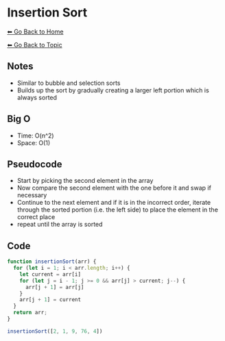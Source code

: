 # Insertion Sort
[⬅ Go Back to Home](../README.md)

[⬅ Go Back to Topic](/sort.md)

## Notes
- Similar to bubble and selection sorts
- Builds up the sort by gradually creating a larger left portion which is always sorted

## Big O
- Time: O(n^2)
- Space: O(1)

## Pseudocode
- Start by picking the second element in the array
- Now compare the second element with the one before it and swap if necessary
- Continue to the next element and if it is in the incorrect order, iterate through the sorted portion (i.e. the left side) to place the element in the correct place
- repeat until the array is sorted

## Code
```js
function insertionSort(arr) {
  for (let i = 1; i < arr.length; i++) {
    let current = arr[i]
    for (let j = i - 1; j >= 0 && arr[j] > current; j--) {
      arr[j + 1] = arr[j]
    }
    arr[j + 1] = current
  }
  return arr;
}

insertionSort([2, 1, 9, 76, 4])
```